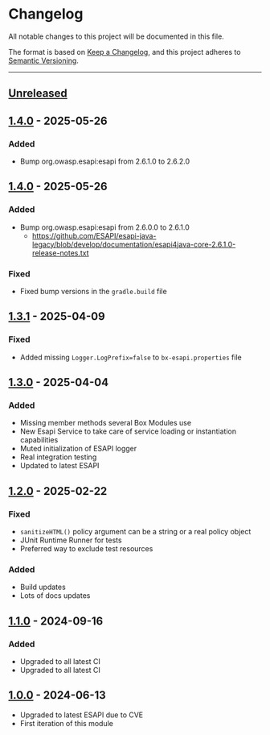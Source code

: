 # Changelog

All notable changes to this project will be documented in this file.

The format is based on [Keep a Changelog](https://keepachangelog.com/en/1.0.0/),
and this project adheres to [Semantic Versioning](https://semver.org/spec/v2.0.0.html).

* * *

## [Unreleased]

## [1.4.0] - 2025-05-26

### Added

- Bump org.owasp.esapi:esapi from 2.6.1.0 to 2.6.2.0

## [1.4.0] - 2025-05-26

### Added

- Bump org.owasp.esapi:esapi from 2.6.0.0 to 2.6.1.0
  - <https://github.com/ESAPI/esapi-java-legacy/blob/develop/documentation/esapi4java-core-2.6.1.0-release-notes.txt>

### Fixed

- Fixed bump versions in the `gradle.build` file

## [1.3.1] - 2025-04-09

### Fixed

- Added missing `Logger.LogPrefix=false` to `bx-esapi.properties` file

## [1.3.0] - 2025-04-04

### Added

- Missing member methods several Box Modules use
- New Esapi Service to take care of service loading or instantiation capabilities
- Muted initialization of ESAPI logger
- Real integration testing
- Updated to latest ESAPI

## [1.2.0] - 2025-02-22

### Fixed

- `sanitizeHTML()` policy argument can be a string or a real policy object
- JUnit Runtime Runner for tests
- Preferred way to exclude test resources

### Added

- Build updates
- Lots of docs updates

## [1.1.0] - 2024-09-16

### Added

- Upgraded to all latest CI
- Upgraded to all latest CI

## [1.0.0] - 2024-06-13

- Upgraded to latest ESAPI due to CVE
- First iteration of this module

[Unreleased]: https://github.com/ortus-boxlang/bx-esapi/compare/v1.4.0...HEAD

[1.4.0]: https://github.com/ortus-boxlang/bx-esapi/compare/v1.3.1...v1.4.0

[1.3.1]: https://github.com/ortus-boxlang/bx-esapi/compare/v1.3.0...v1.3.1

[1.3.0]: https://github.com/ortus-boxlang/bx-esapi/compare/v1.2.0...v1.3.0

[1.2.0]: https://github.com/ortus-boxlang/bx-esapi/compare/v1.1.0...v1.2.0

[1.1.0]: https://github.com/ortus-boxlang/bx-esapi/compare/v1.0.0...v1.1.0

[1.0.0]: https://github.com/ortus-boxlang/bx-esapi/compare/251f3772e721f1f7aea3f7d2e2da602b8af97a40...v1.0.0
